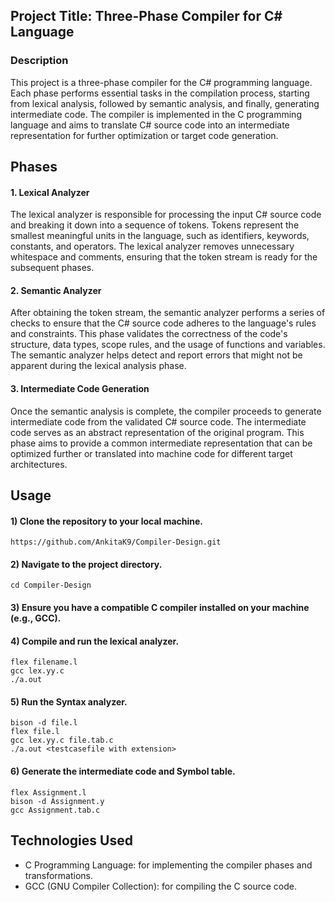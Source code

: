 ## Project Title: Three-Phase Compiler for C# Language
### Description

This project is a three-phase compiler for the C# programming language. Each phase performs essential tasks in the compilation process, starting from lexical analysis, followed by semantic analysis, and finally, generating intermediate code. The compiler is implemented in the C programming language and aims to translate C# source code into an intermediate representation for further optimization or target code generation.

## Phases

#### 1. Lexical Analyzer

The lexical analyzer is responsible for processing the input C# source code and breaking it down into a sequence of tokens. Tokens represent the smallest meaningful units in the language, such as identifiers, keywords, constants, and operators. The lexical analyzer removes unnecessary whitespace and comments, ensuring that the token stream is ready for the subsequent phases.

#### 2. Semantic Analyzer

After obtaining the token stream, the semantic analyzer performs a series of checks to ensure that the C# source code adheres to the language's rules and constraints. This phase validates the correctness of the code's structure, data types, scope rules, and the usage of functions and variables. The semantic analyzer helps detect and report errors that might not be apparent during the lexical analysis phase.

#### 3. Intermediate Code Generation

Once the semantic analysis is complete, the compiler proceeds to generate intermediate code from the validated C# source code. The intermediate code serves as an abstract representation of the original program. This phase aims to provide a common intermediate representation that can be optimized further or translated into machine code for different target architectures.

## Usage

#### 1) Clone the repository to your local machine.

``` 
https://github.com/AnkitaK9/Compiler-Design.git
```

#### 2) Navigate to the project directory.

```
cd Compiler-Design
```

#### 3) Ensure you have a compatible C compiler installed on your machine (e.g., GCC).

#### 4) Compile and run the lexical analyzer.
```
flex filename.l
gcc lex.yy.c
./a.out

````

#### 5) Run the Syntax analyzer.
```
bison -d file.l
flex file.l
gcc lex.yy.c file.tab.c
./a.out <testcasefile with extension>
```

#### 6) Generate the intermediate code and Symbol table.
```
flex Assignment.l
bison -d Assignment.y
gcc Assignment.tab.c
```

## Technologies Used
- C Programming Language: for implementing the compiler phases and transformations.
- GCC (GNU Compiler Collection): for compiling the C source code.
